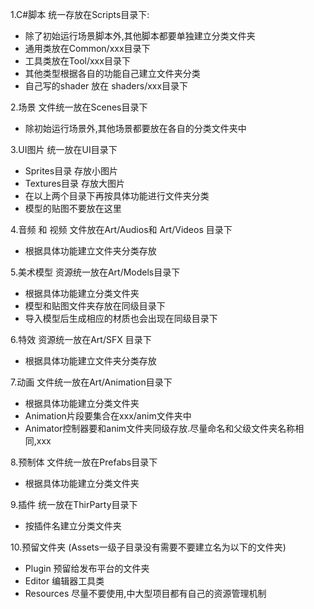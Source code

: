 1.C#脚本 统一存放在Scripts目录下:
- 除了初始运行场景脚本外,其他脚本都要单独建立分类文件夹
- 通用类放在Common/xxx目录下
- 工具类放在Tool/xxx目录下
- 其他类型根据各自的功能自己建立文件夹分类
- 自己写的shader 放在 shaders/xxx目录下

2.场景 文件统一放在Scenes目录下
- 除初始运行场景外,其他场景都要放在各自的分类文件夹中

3.UI图片 统一放在UI目录下
- Sprites目录 存放小图片
- Textures目录 存放大图片
- 在以上两个目录下再按具体功能进行文件夹分类
- 模型的贴图不要放在这里

4.音频 和 视频 文件放在Art/Audios和 Art/Videos 目录下
- 根据具体功能建立文件夹分类存放

5.美术模型 资源统一放在Art/Models目录下
- 根据具体功能建立分类文件夹
- 模型和贴图文件夹存放在同级目录下
- 导入模型后生成相应的材质也会出现在同级目录下

6.特效 资源统一放在Art/SFX 目录下
- 根据具体功能建立文件夹分类存放

7.动画 文件统一放在Art/Animation目录下
- 根据具体功能建立分类文件夹
- Animation片段要集合在xxx/anim文件夹中
- Animator控制器要和anim文件夹同级存放.尽量命名和父级文件夹名称相同,xxx

8.预制体 文件统一放在Prefabs目录下
- 根据具体功能建立分类文件夹

9.插件 统一放在ThirParty目录下
- 按插件名建立分类文件夹

10.预留文件夹 (Assets一级子目录没有需要不要建立名为以下的文件夹)
- Plugin 预留给发布平台的文件夹
- Editor 编辑器工具类
- Resources 尽量不要使用,中大型项目都有自己的资源管理机制